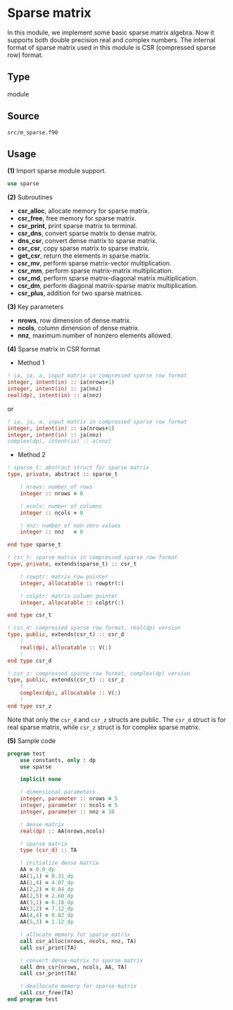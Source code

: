 # Sparse matrix

In this module, we implement some basic sparse matrix algebra. Now it supports both double precision real and complex numbers. The internal format of sparse matrix used in this module is CSR (compressed sparse row) format.

## Type

module

## Source

`src/m_sparse.f90`

## Usage

**(1)** Import sparse module support.

```fortran
use sparse
```

**(2)** Subroutines

* **csr_alloc**, allocate memory for sparse matrix.
* **csr_free**, free memory for sparse matrix.
* **csr_print**, print sparse matrix to terminal.
* **csr_dns**, convert sparse matrix to dense matrix.
* **dns_csr**, convert dense matrix to sparse matrix.
* **csr_csr**, copy sparse matrix to sparse matrix.
* **get_csr**, return the elements in sparse matrix.
* **csr_mv**, perform sparse matrix-vector multiplication.
* **csr_mm**, perform sparse matrix-matrix multiplication.
* **csr_md**, perform sparse matrix-diagonal matrix multiplication.
* **csr_dm**, perform diagonal matrix-sparse matrix multiplication.
* **csr_plus**, addition for two sparse matrices.

**(3)** Key parameters

* **nrows**, row dimension of dense matrix.
* **ncols**, column dimension of dense matrix.
* **nnz**, maximum number of nonzero elements allowed.

**(4)** Sparse matrix in CSR format

* Method 1

```fortran
! ia, ja, a, input matrix in compressed sparse row format
integer, intent(in) :: ia(nrows+1)
integer, intent(in) :: ja(nnz)
real(dp), intent(in) :: a(nnz)
```

or

```fortran
! ia, ja, a, input matrix in compressed sparse row format
integer, intent(in) :: ia(nrows+1)
integer, intent(in) :: ja(nnz)
complex(dp), intent(in) :: a(nnz)
```

* Method 2

```fortran
! sparse_t: abstract struct for sparse matrix
type, private, abstract :: sparse_t

    ! nrows: number of rows
    integer :: nrows = 0

    ! ncols: number of columns
    integer :: ncols = 0

    ! nnz: number of non-zero values
    integer :: nnz   = 0

end type sparse_t

! csr_t: sparse matrix in compressed sparse row format
type, private, extends(sparse_t) :: csr_t

    ! rowptr: matrix row pointer
    integer, allocatable :: rowptr(:)

    ! colptr: matrix column pointer
    integer, allocatable :: colptr(:)

end type csr_t

! csr_d: compressed sparse row format, real(dp) version
type, public, extends(csr_t) :: csr_d
    !
    real(dp), allocatable :: V(:)
    !
end type csr_d

! csr_z: compressed sparse row format, complex(dp) version
type, public, extends(csr_t) :: csr_z
    !
    complex(dp), allocatable :: V(:)
    !
end type csr_z
```

Note that only the `csr_d` and `csr_z` structs are public. The `csr_d` struct is for real sparse matrix, while `csr_z` struct is for complex sparse matrix.

**(5)** Sample code

```fortran
program test
    use constants, only : dp
    use sparse

    implicit none

    ! dimensional parameters
    integer, parameter :: nrows = 5
    integer, parameter :: ncols = 5
    integer, parameter :: nnz = 10

    ! dense matrix
    real(dp) :: AA(nrows,ncols)

    ! sparse matrix
    type (csr_d) :: TA

    ! initialize dense matrix
    AA = 0.0_dp
    AA(1,1) = 0.31_dp
    AA(1,4) = 4.07_dp
    AA(2,2) = 0.84_dp
    AA(2,5) = 2.60_dp
    AA(3,1) = 6.18_dp
    AA(3,2) = 7.12_dp
    AA(4,4) = 0.82_dp
    AA(5,3) = 1.12_dp

    ! allocate memory for sparse matrix
    call csr_alloc(nrows, ncols, nnz, TA)
    call csr_print(TA)

    ! convert dense matrix to sparse matrix
    call dns_csr(nrows, ncols, AA, TA)
    call csr_print(TA)

    ! deallocate memory for sparse matrix
    call csr_free(TA)
end program test
```
